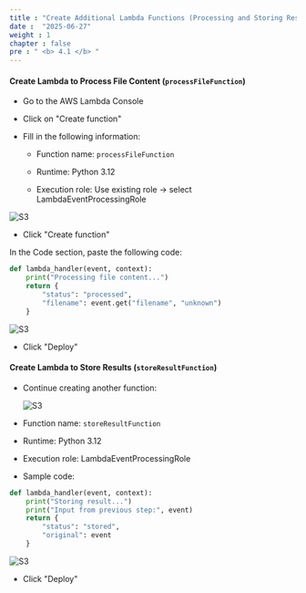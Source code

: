 ```yaml
---
title : "Create Additional Lambda Functions (Processing and Storing Results)"
date :  "2025-06-27" 
weight : 1 
chapter : false
pre : " <b> 4.1 </b> "
---
```


#### Create Lambda to Process File Content (`processFileFunction`)

- Go to the AWS Lambda Console

- Click on "Create function"

- Fill in the following information:

    + Function name: `processFileFunction`

    + Runtime: Python 3.12

    + Execution role: Use existing role → select LambdaEventProcessingRole

![S3](/images/4-Step-Function-Workflow/4.1.png)

- Click "Create function"

In the Code section, paste the following code:
```python
def lambda_handler(event, context):
    print("Processing file content...")
    return {
        "status": "processed",
        "filename": event.get("filename", "unknown")
    }
```

![S3](/images/4-Step-Function-Workflow/4.2.png)

- Click "Deploy"

#### Create Lambda to Store Results (`storeResultFunction`)

- Continue creating another function:

  ![S3](/images/4-Step-Function-Workflow/4.3.png)

- Function name: `storeResultFunction`

- Runtime: Python 3.12

- Execution role: LambdaEventProcessingRole

- Sample code:

```python
def lambda_handler(event, context):
    print("Storing result...")
    print("Input from previous step:", event)
    return {
        "status": "stored",
        "original": event
    }
```

  ![S3](/images/4-Step-Function-Workflow/4.4.png)

- Click "Deploy"
